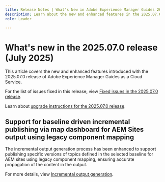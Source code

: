 ```yaml
---
title: Release Notes | What's New in Adobe Experience Manager Guides 2025.07.0 release
description: Learn about the new and enhanced features in the 2025.07.0 release of Adobe Experience Manager Guides
role: Leader

---
```

# What's new in the 2025.07.0 release (July 2025)

This article covers the new and enhanced features introduced with the 2025.07.0 release of Adobe Experience Manager Guides as a Cloud Service.

For the list of issues fixed in this release, view [Fixed issues in the 2025.07.0 release](fixed-issues-2025-07-0.md).

Learn about [upgrade instructions for the 2025.07.0  release](../release-info/upgrade-instructions-2025-07-0.md).

## Support for baseline driven incremental publishing via map dashboard for AEM Sites output using legacy component mapping

The incremental output generation process has been enhanced to support publishing specific versions of topics defined in the selected baseline for AEM sites using legacy component mapping, ensuring accurate propagation of the content in the output.

For more details, view [Incremental output generation](../user-guide/generate-output-aem-site.md).
